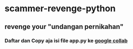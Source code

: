 # scammer-revenge-python
## revenge your "undangan pernikahan"

### Daftar dan Copy aja isi file app.py ke [google collab](https://colab.research.google.com) 

